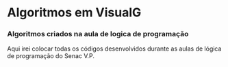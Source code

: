 # Algoritmos em VisualG

### Algoritmos criados na aula de logica de programação

Aqui irei colocar todas os códigos desenvolvidos durante as aulas de lógica de programação do Senac V.P.
